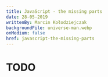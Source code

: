 ```yaml
---
title: JavaScript - the missing parts
date: 28-05-2019
writtenBy: Marcin Kołodziejczak
backgroundFile: universe-man.webp
onMedium: false
href: javascript-the-missing-parts
---
```


# TODO
